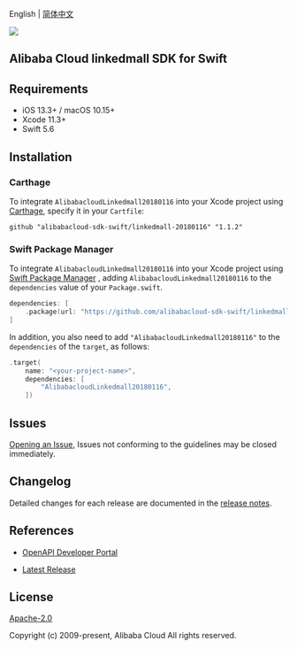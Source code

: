 English | [简体中文](README-CN.md)

![](https://aliyunsdk-pages.alicdn.com/icons/AlibabaCloud.svg)

## Alibaba Cloud linkedmall SDK for Swift

## Requirements

- iOS 13.3+ / macOS 10.15+
- Xcode 11.3+
- Swift 5.6

## Installation

### Carthage

To integrate `AlibabacloudLinkedmall20180116` into your Xcode project using [Carthage](https://github.com/Carthage/Carthage), specify it in your `Cartfile`:

```ogdl
github "alibabacloud-sdk-swift/linkedmall-20180116" "1.1.2"
```

### Swift Package Manager

To integrate `AlibabacloudLinkedmall20180116` into your Xcode project using [Swift Package Manager](https://swift.org/package-manager/) , adding `AlibabacloudLinkedmall20180116` to the `dependencies` value of your `Package.swift`.

```swift
dependencies: [
    .package(url: "https://github.com/alibabacloud-sdk-swift/linkedmall-20180116.git", from: "1.1.2")
]
```

In addition, you also need to add `"AlibabacloudLinkedmall20180116"` to the `dependencies` of the `target`, as follows:

```swift
.target(
    name: "<your-project-name>",
    dependencies: [
        "AlibabacloudLinkedmall20180116",
    ])
```

## Issues

[Opening an Issue](https://github.com/alibabacloud-sdk-swift/linkedmall-20180116/issues/new), Issues not conforming to the guidelines may be closed immediately.

## Changelog

Detailed changes for each release are documented in the [release notes](./ChangeLog.txt).

## References

* [OpenAPI Developer Portal](https://next.api.alibabacloud.com/home)
- [Latest Release](https://github.com/alibabacloud-sdk-swift/linkedmall-20180116)

## License

[Apache-2.0](http://www.apache.org/licenses/LICENSE-2.0)

Copyright (c) 2009-present, Alibaba Cloud All rights reserved.
